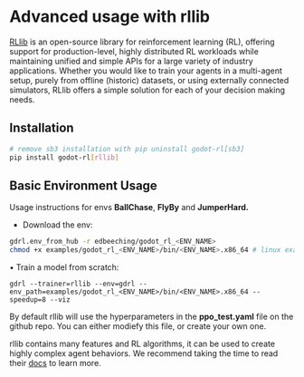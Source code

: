 # Advanced usage with rllib

[RLlib](https://docs.ray.io/en/latest/rllib/index.html) is an open-source library for reinforcement learning (RL), offering support for production-level, highly distributed RL workloads while maintaining unified and simple APIs for a large variety of industry applications. Whether you would like to train your agents in a multi-agent setup, purely from offline (historic) datasets, or using externally connected simulators, RLlib offers a simple solution for each of your decision making needs.

## Installation

```bash
# remove sb3 installation with pip uninstall godot-rl[sb3]
pip install godot-rl[rllib]
```

## Basic Environment Usage
Usage instructions for envs **BallChase**, **FlyBy** and **JumperHard.**

- Download the env:

```bash
gdrl.env_from_hub -r edbeeching/godot_rl_<ENV_NAME>
chmod +x examples/godot_rl_<ENV_NAME>/bin/<ENV_NAME>.x86_64 # linux example
```

• Train a model from scratch:

```
gdrl --trainer=rllib --env=gdrl --env_path=examples/godot_rl_<ENV_NAME>/bin/<ENV_NAME>.x86_64 --speedup=8 --viz
```

By default rllib will use the hyperparameters in the **ppo_test.yaml** file on the github repo. You can either modiefy this file, or create your own one.

rllib contains many features and RL algorithms, it can be used to create highly complex agent behaviors. We recommend taking the time to read their [docs](https://docs.ray.io/en/latest/rllib/index.html) to learn more.
